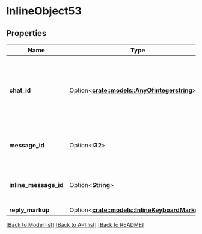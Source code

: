 # InlineObject53

## Properties

Name | Type | Description | Notes
------------ | ------------- | ------------- | -------------
**chat_id** | Option<[**crate::models::AnyOfintegerstring**](anyOf<integer,string>.md)> | Required if *inline\\_message\\_id* is not specified. Unique identifier for the target chat or username of the target channel (in the format `@channelusername`) | [optional]
**message_id** | Option<**i32**> | Required if *inline\\_message\\_id* is not specified. Identifier of the message to edit | [optional]
**inline_message_id** | Option<**String**> | Required if *chat\\_id* and *message\\_id* are not specified. Identifier of the inline message | [optional]
**reply_markup** | Option<[**crate::models::InlineKeyboardMarkup**](InlineKeyboardMarkup.md)> |  | [optional]

[[Back to Model list]](../README.md#documentation-for-models) [[Back to API list]](../README.md#documentation-for-api-endpoints) [[Back to README]](../README.md)



